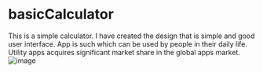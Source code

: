 # basicCalculator

This is a simple calculator. I have created the design that is simple and good user interface. App is such which can be used by people in their daily life. Utility apps acquires significant market share in the global apps market.
![image](https://user-images.githubusercontent.com/49610104/172605619-10bc49ee-6a96-427b-9efc-1b4d9a14d0d1.png)
